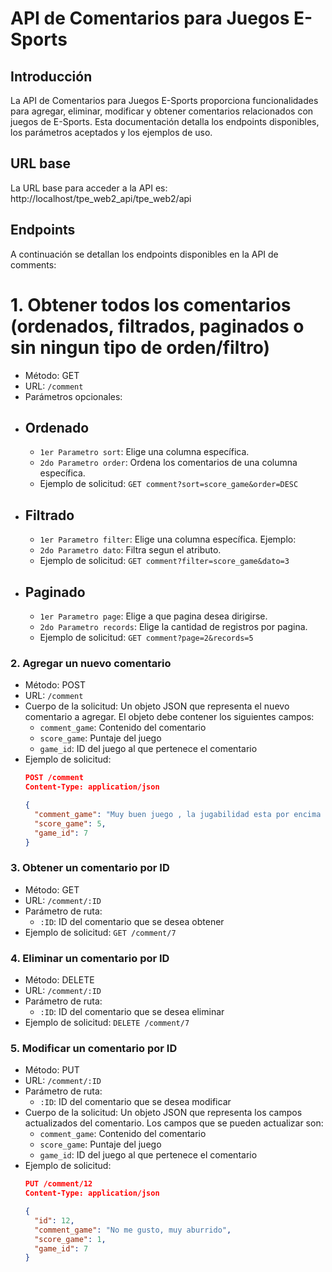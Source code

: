# API de Comentarios para Juegos E-Sports

## Introducción
La API de Comentarios para Juegos E-Sports proporciona funcionalidades para agregar, eliminar, modificar y obtener comentarios relacionados con juegos de E-Sports. Esta documentación detalla los endpoints disponibles, los parámetros aceptados y los ejemplos de uso.

## URL base
La URL base para acceder a la API es: http://localhost/tpe_web2_api/tpe_web2/api
## Endpoints
A continuación se detallan los endpoints disponibles en la API de comments:

# 1. Obtener todos los comentarios (ordenados, filtrados, paginados o sin ningun tipo de orden/filtro)
- Método: GET
- URL: `/comment`
- Parámetros opcionales:
- ## Ordenado
  - `1er Parametro sort`: Elige una columna específica.
  - `2do Parametro order`: Ordena los comentarios de una columna específica.
  - Ejemplo de solicitud: `GET comment?sort=score_game&order=DESC`
- ## Filtrado
  - `1er Parametro filter`: Elige una columna específica. Ejemplo:
  - `2do Parametro dato`: Filtra segun el atributo.
  - Ejemplo de solicitud: `GET comment?filter=score_game&dato=3`
- ## Paginado
  - `1er Parametro page`: Elige a que pagina desea dirigirse.
  - `2do Parametro records`: Elige la cantidad de registros por pagina.
  - Ejemplo de solicitud: `GET comment?page=2&records=5`

### 2. Agregar un nuevo comentario
- Método: POST
- URL: `/comment`
- Cuerpo de la solicitud: Un objeto JSON que representa el nuevo comentario a agregar. El objeto debe contener los siguientes campos:
  - `comment_game`: Contenido del comentario
  - `score_game`: Puntaje del juego
  - `game_id`: ID del juego al que pertenece el comentario
- Ejemplo de solicitud:
  ```json
  POST /comment
  Content-Type: application/json
  
  {
    "comment_game": "Muy buen juego , la jugabilidad esta por encima del call of duty, solo la ultima temporada de agua no me agrada mucho.",
    "score_game": 5,
    "game_id": 7
  }

### 3. Obtener un comentario por ID
- Método: GET
- URL: `/comment/:ID`
- Parámetro de ruta:
  - `:ID`: ID del comentario que se desea obtener
- Ejemplo de solicitud: `GET /comment/7`

### 4. Eliminar un comentario por ID
- Método: DELETE
- URL: `/comment/:ID`
- Parámetro de ruta:
  - `:ID`: ID del comentario que se desea eliminar
- Ejemplo de solicitud: `DELETE /comment/7`

### 5. Modificar un comentario por ID
- Método: PUT
- URL: `/comment/:ID`
- Parámetro de ruta:
  - `:ID`: ID del comentario que se desea modificar
- Cuerpo de la solicitud: Un objeto JSON que representa los campos actualizados del comentario. Los campos que se pueden actualizar son:
  - `comment_game`: Contenido del comentario
  - `score_game`: Puntaje del juego
  - `game_id`: ID del juego al que pertenece el comentario
- Ejemplo de solicitud:
  ```json
  PUT /comment/12
  Content-Type: application/json
  
  {
    "id": 12,
    "comment_game": "No me gusto, muy aburrido",
    "score_game": 1,
    "game_id": 7
  }

